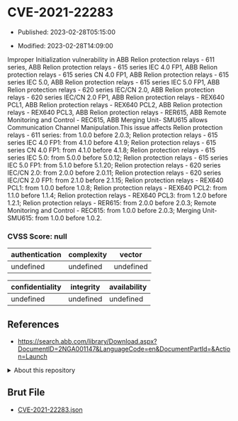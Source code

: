 # CVE-2021-22283

- Published: 2023-02-28T05:15:00

- Modified: 2023-02-28T14:09:00

Improper Initialization vulnerability in ABB Relion protection relays - 611 series, ABB Relion protection relays - 615 series IEC 4.0 FP1, ABB Relion protection relays - 615 series CN 4.0 FP1, ABB Relion protection relays - 615 series IEC 5.0, ABB Relion protection relays - 615 series IEC 5.0 FP1, ABB Relion protection relays - 620 series IEC/CN 2.0, ABB Relion protection relays - 620 series IEC/CN 2.0 FP1, ABB Relion protection relays - REX640 PCL1, ABB Relion protection relays - REX640 PCL2, ABB Relion protection relays - REX640 PCL3, ABB Relion protection relays - RER615, ABB Remote Monitoring and Control - REC615, ABB Merging Unit- SMU615 allows Communication Channel Manipulation.This issue affects Relion protection relays - 611 series: from 1.0.0 before 2.0.3; Relion protection relays - 615 series IEC 4.0 FP1: from 4.1.0 before 4.1.9; Relion protection relays - 615 series CN 4.0 FP1: from 4.1.0 before 4.1.8; Relion protection relays - 615 series IEC 5.0: from 5.0.0 before 5.0.12; Relion protection relays - 615 series IEC 5.0 FP1: from 5.1.0 before 5.1.20; Relion protection relays - 620 series IEC/CN 2.0: from 2.0.0 before 2.0.11; Relion protection relays - 620 series IEC/CN 2.0 FP1: from 2.1.0 before 2.1.15; Relion protection relays - REX640 PCL1: from 1.0.0 before 1.0.8; Relion protection relays - REX640 PCL2: from 1.1.0 before 1.1.4; Relion protection relays - REX640 PCL3: from 1.2.0 before 1.2.1; Relion protection relays - RER615: from 2.0.0 before 2.0.3; Remote Monitoring and Control - REC615: from 1.0.0 before 2.0.3; Merging Unit- SMU615: from 1.0.0 before 1.0.2.

### CVSS Score: **null**

| authentication | complexity | vector |
| --- | --- | --- |
| undefined | undefined | undefined |

| confidentiality | integrity | availability |
| --- | --- | --- |
| undefined | undefined | undefined |

## References

* https://search.abb.com/library/Download.aspx?DocumentID=2NGA001147&LanguageCode=en&DocumentPartId=&Action=Launch

<details>
<summary>About this repository</summary> 

  This repository is part of the project [Live Hack CVE](https://github.com/Live-Hack-CVE). Main website can be found [www.live-hack.org](https://www.live-hack.org) 
  
  Made by [Sn0wAlice](https://github.com/Sn0wAlice) for the people that care about security and need to have a feed of the latest CVEs. Hope you enjoy it, don't forget to star the repo and follow me on [Twitter](https://twitter.com/Sn0wAlice) and [Github](https://github.com/Sn0wAlice). And that is my [personnal website](https://www.alice-snow.me/)

  - [Home Page](https://github.com/Live-Hack-CVE)
  - [Framework](https://github.com/Live-Hack-CVE/cve-framework)
  - [CVE database](https://github.com/Live-Hack-CVE/full_database)
  - [Changelog](https://github.com/Live-Hack-CVE/Changelog)
</details>

## Brut File

* [CVE-2021-22283.json](https://raw.githubusercontent.com/Live-Hack-CVE/full_database/main/cves/2021/CVE-2021-22283.json)

